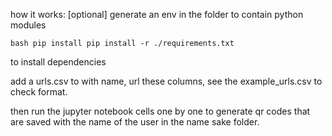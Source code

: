 how it works:
[optional] generate an env in the folder to contain python modules

`bash
    pip install pip install -r ./requirements.txt
`

to install dependencies

add a urls.csv to with name, url these columns, see the example_urls.csv to check format.

then run the jupyter notebook cells one by one to generate qr codes that are saved with the name of the user in the name sake folder.
